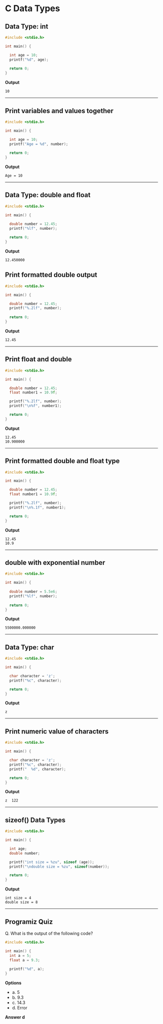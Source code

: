 # C Data Types


## Data Type: int

```c
#include <stdio.h>

int main() {

  int age = 10;
  printf("%d", age);
  
  return 0;
}
```

**Output**

```
10
```

---
## Print variables and values together

```c
#include <stdio.h>

int main() {

  int age = 10;
  printf("Age = %d", number);
  
  return 0;
}
```

**Output**

```
Age = 10
```

---
## Data Type: double and float

```c
#include <stdio.h>

int main() {

  double number = 12.45;
  printf("%lf", number);
  
  return 0;
}
```

**Output**

```
12.450000
```
## Print formatted double output

```c
#include <stdio.h>

int main() {

  double number = 12.45;
  printf("%.2lf", number);
  
  return 0;
}
```

**Output**

```
12.45
```
---
## Print float and double

```c
#include <stdio.h>

int main() {

  double number = 12.45;
  float number1 = 10.9f;

  printf("%.2lf", number);
  printf("\n%f", number1);  

  return 0;
}
```

**Output**

```
12.45
10.900000
```

---
## Print formatted double and float type

```c
#include <stdio.h>

int main() {

  double number = 12.45;
  float number1 = 10.9f;

  printf("%.2lf", number);
  printf("\n%.1f", number1);  

  return 0;
}
```

**Output**

```
12.45
10.9
```

---
## double with exponential number

```c
#include <stdio.h>

int main() {
  
  double number = 5.5e6;
  printf("%lf", number);
  
  return 0;
}
```

**Output**

```
5500000.000000
```

---
## Data Type: char

```c
#include <stdio.h>

int main() {

  char character = 'z';
  printf("%c", character);

  return 0;
}
```

**Output**

```
z
```

---
## Print numeric value of characters

```c
#include <stdio.h>

int main() {

  char character = 'z';
  printf("%c", character);
  printf("  %d", character);

  return 0;
}
```

**Output**

```
z  122
```

---
## sizeof() Data Types

```c
#include <stdio.h>

int main() {

  int age;
  double number;

  printf("int size = %zu", sizeof (age));
  printf("\ndouble size = %zu", sizeof(number));

  return 0;
}
```

**Output**

```
int size = 4
double size = 8
```

---
## Programiz Quiz

Q. What is the output of the following code?

```c
#include <stdio.h>

int main() {
  int a = 5;
  float a = 9.3;
  
  printf("%d", a);
}
```
**Options**
- a. 5
- b. 9.3
- c. 14.3
- d. Error

**Answer d**
